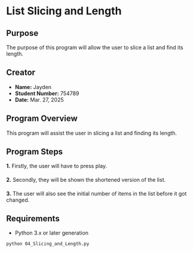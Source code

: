 # List Slicing and Length

## Purpose
The purpose of this program will allow the user to slice a list and find its length.

## Creator
- **Name:** Jayden
- **Student Number:** 754789
- **Date:** Mar. 27, 2025

## Program Overview
This program will assist the user in slicing a list and finding its length.
## Program Steps
**1.** Firstly, the user will have to press play.
####
**2.** Secondly, they will be shown the shortened version of the list.
####
**3.** The user will also see the initial number of items in the list before it got changed.

## Requirements
- Python 3.x or later generation


```bash
python 04_Slicing_and_Length.py